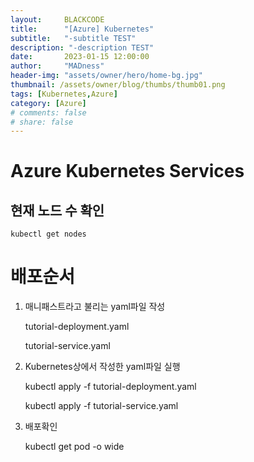 ```yaml
---
layout:     BLACKCODE
title:      "[Azure] Kubernetes"
subtitle:   "-subtitle TEST"
description: "-description TEST"
date:       2023-01-15 12:00:00
author:     "MADness"
header-img: "assets/owner/hero/home-bg.jpg"
thumbnail: /assets/owner/blog/thumbs/thumb01.png
tags: [Kubernetes,Azure]
category: [Azure]
# comments: false
# share: false
---
```

# Azure Kubernetes Services
## 현재 노드 수 확인

    kubectl get nodes

# 배포순서

1. 매니패스트라고 불리는 yaml파일 작성

    tutorial-deployment.yaml

    tutorial-service.yaml

2. Kubernetes상에서 작성한 yaml파일 실행

    kubectl apply -f tutorial-deployment.yaml

    kubectl apply -f tutorial-service.yaml

3. 배포확인

    kubectl get pod -o wide